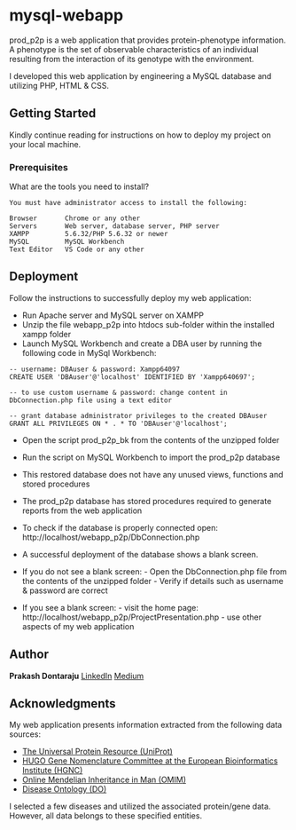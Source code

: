 # mysql-webapp

prod_p2p is a web application that provides protein-phenotype information. A phenotype is the set of observable characteristics of an individual resulting from the interaction of its genotype with the environment.

I developed this web application by engineering a MySQL database and utilizing PHP, HTML & CSS.


## Getting Started

Kindly continue reading for instructions on how to deploy my project on your local machine.


### Prerequisites

What are the tools you need to install?

```
You must have administrator access to install the following:

Browser       Chrome or any other
Servers       Web server, database server, PHP server
XAMPP         5.6.32/PHP 5.6.32 or newer
MySQL         MySQL Workbench
Text Editor   VS Code or any other
```


## Deployment

Follow the instructions to successfully deploy my web application:

* Run Apache server and MySQL server on XAMPP
* Unzip the file webapp_p2p into htdocs sub-folder within the installed xampp folder
* Launch MySQL Workbench and create a DBA user by running the following code in MySql Workbench:

```
-- username: DBAuser & password: Xampp64097
CREATE USER 'DBAuser'@'localhost' IDENTIFIED BY 'Xampp640697';

-- to use custom username & password: change content in DbConnection.php file using a text editor

-- grant database administrator privileges to the created DBAuser
GRANT ALL PRIVILEGES ON * . * TO 'DBAuser'@'localhost';
```

* Open the script prod_p2p_bk from the contents of the unzipped folder
* Run the script on MySQL Workbench to import the prod_p2p database 
* This restored database does not have any unused views, functions and stored procedures
* The prod_p2p database has stored procedures required to generate reports from the web application
* To check if the database is properly connected open: http://localhost/webapp_p2p/DbConnection.php
* A successful deployment of the database shows a blank screen.

* If you do not see a blank screen:
      - Open the DbConnection.php file from the contents of the unzipped folder
      - Verify if details such as username & password are correct

* If you see a blank screen:
      - visit the home page: http://localhost/webapp_p2p/ProjectPresentation.php
      - use other aspects of my web application


## Author

**Prakash Dontaraju** [LinkedIn](https://www.linkedin.com/in/prakashdontaraju) [Medium](https://medium.com/@wittygrit)


## Acknowledgments

My web application presents information extracted from the following data sources:

* [The Universal Protein Resource (UniProt)](https://www.uniprot.org/uniprot/)
* [HUGO Gene Nomenclature Committee at the European Bioinformatics Institute (HGNC)](https://www.genenames.org/)
* [Online Mendelian Inheritance in Man (OMIM)](http://omim.org/)
* [Disease Ontology (DO)](http://disease-ontology.org/)

I selected a few diseases and utilized the associated protein/gene data. However, all data belongs to these specified entities.


